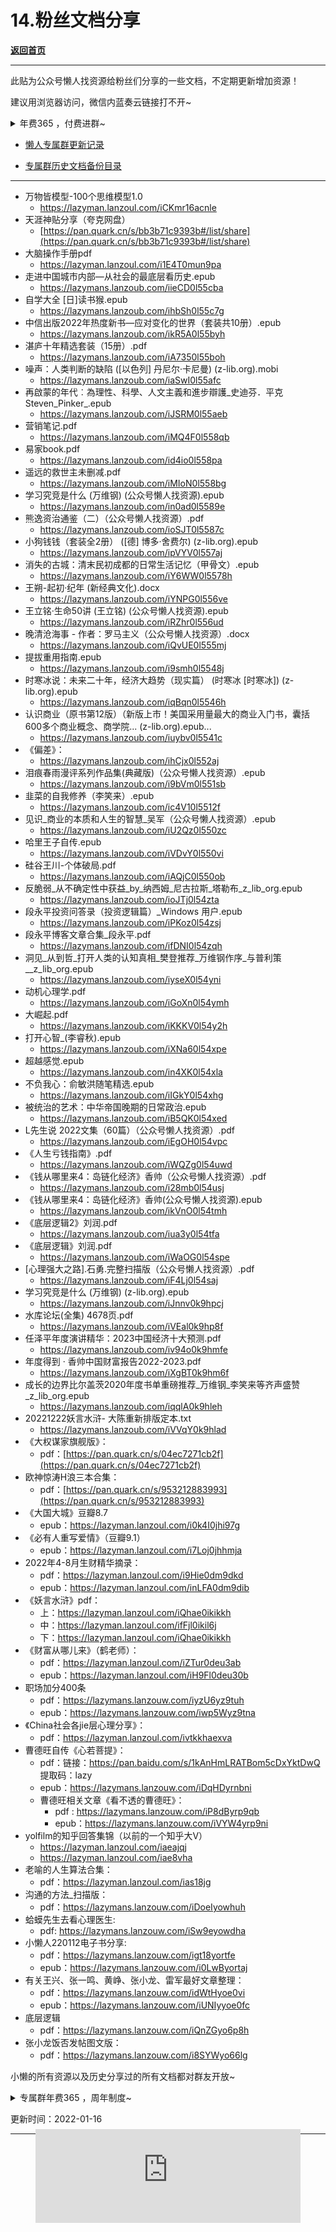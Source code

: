 # 14.粉丝文档分享

[**返回首页**](/README.md)

***

此贴为公众号懒人找资源给粉丝们分享的一些文档，不定期更新增加资源！

建议用浏览器访问，微信内蓝奏云链接打不开~

<details style="-webkit-font-smoothing: antialiased; -webkit-tap-highlight-color: rgba(0, 0, 0, 0); text-size-adjust: none; box-sizing: border-box;"><summary style="-webkit-font-smoothing: antialiased; -webkit-tap-highlight-color: rgba(0, 0, 0, 0); text-size-adjust: none; box-sizing: border-box;">年费365 ，付费进群~</summary><p style="-webkit-font-smoothing: antialiased; -webkit-tap-highlight-color: rgba(0, 0, 0, 0); text-size-adjust: none; box-sizing: border-box; margin: 1.2em 0px; line-height: 1.6rem; word-spacing: 0.05rem;"><img src="https://api2.mubu.com/v3/document_image/a51a82be-7e91-4b8e-b3d9-c00237de54c9-5190692.jpg" data-origin="https://api2.mubu.com/v3/document_image/a51a82be-7e91-4b8e-b3d9-c00237de54c9-5190692.jpg" alt="" style="-webkit-font-smoothing: antialiased; -webkit-tap-highlight-color: rgba(0, 0, 0, 0); text-size-adjust: none; box-sizing: border-box; max-width: 100%;"></p></details>

- [懒人专属群更新记录](/blog/record2)

- [专属群历史文档备份目录](https://lazybook.netlify.app/#/blog/record3)

***

- 万物皆模型-100个思维模型1.0
  - https://lazyman.lanzoul.com/iCKmr16acnle
- 天涯神贴分享（夸克网盘）
  - [https://pan.quark.cn/s/bb3b71c9393b#/list/share](https://pan.quark.cn/s/bb3b71c9393b#/list/share)
- 大脑操作手册pdf
  - https://lazyman.lanzoul.com/i1E4T0mun9pa
- 走进中国城市内部—从社会的最底层看历史.epub	
  - https://lazymans.lanzoub.com/iieCD0l55cba
- 自学大全 [日]读书猴.epub	
  - https://lazymans.lanzoub.com/ihbSh0l55c7g
- 中信出版2022年热度新书—应对变化的世界（套装共10册）.epub	
  - https://lazymans.lanzoub.com/ikR5A0l55byh
- 湛庐十年精选套装（15册）.pdf	
  - https://lazymans.lanzoub.com/iA7350l55boh
- 噪声：人类判断的缺陷 ([以色列] 丹尼尔·卡尼曼) (z-lib.org).mobi	
  - https://lazymans.lanzoub.com/iaSwI0l55afc
- 再啟蒙的年代︰為理性、科學、人文主義和進步辯護_史迪芬．平克Steven_Pinker_.epub	
  - https://lazymans.lanzoub.com/iJSRM0l55aeb
- 营销笔记.pdf	
  - https://lazymans.lanzoub.com/iMQ4F0l558qb
- 易家book.pdf	
  - https://lazymans.lanzoub.com/id4io0l558pa
- 遥远的救世主未删减.pdf	
  - https://lazymans.lanzoub.com/iMIoN0l558bg
- 学习究竞是什么 (万维钢) (公众号懒人找资源).epub	
  - https://lazymans.lanzoub.com/in0ad0l5589e
- 熊逸资治通鉴（二）（公众号懒人找资源）.pdf	
  - https://lazymans.lanzoub.com/ioSJT0l5587c
- 小狗钱钱（套装全2册） ([德] 博多·舍费尔) (z-lib.org).epub	
  - https://lazymans.lanzoub.com/ipVYV0l557aj
- 消失的古城：清末民初成都的日常生活记忆（甲骨文）.epub	
  - https://lazymans.lanzoub.com/iY6WW0l5578h
- 王朔-起初·纪年 (新经典文化).docx	
  - https://lazymans.lanzoub.com/iYNPG0l556ve
- 王立铭·生命50讲 (王立铭) (公众号懒人找资源).epub	
  - https://lazymans.lanzoub.com/iRZhr0l556ud
- 晚清沧海事 - 作者：罗马主义（公众号懒人找资源）.docx	
  - https://lazymans.lanzoub.com/iQvUE0l555mj
- 提拔重用指南.epub	
  - https://lazymans.lanzoub.com/i9smh0l5548j
- 时寒冰说：未来二十年，经济大趋势（现实篇） (时寒冰 [时寒冰]) (z-lib.org).epub	
  - https://lazymans.lanzoub.com/iqBqn0l5546h
- 认识商业（原书第12版）（新版上市！美国采用量最大的商业入门书，囊括600多个商业概念、商学院... (z-lib.org).epub...	
  - https://lazymans.lanzoub.com/iuybv0l5541c
- 《偏差》：
  - https://lazymans.lanzoub.com/ihCjx0l552aj
- 泪痕春雨漫评系列作品集(典藏版)（公众号懒人找资源）.epub	
  - https://lazymans.lanzoub.com/i9bVm0l551sb
- 韭菜的自我修养（李笑来）.epub	
  - https://lazymans.lanzoub.com/ic4V10l5512f
- 见识_商业的本质和人生的智慧_吴军（公众号懒人找资源）.epub	
  - https://lazymans.lanzoub.com/iU2Qz0l550zc
- 哈里王子自传.epub	
  - https://lazymans.lanzoub.com/iVDvY0l550vi
- 硅谷王川-个体破局.pdf	
  - https://lazymans.lanzoub.com/iAQjC0l550ob
- 反脆弱_从不确定性中获益_by_纳西姆_尼古拉斯_塔勒布_z_lib_org.epub	
  - https://lazymans.lanzoub.com/ioJTj0l54zta
- 段永平投资问答录（投资逻辑篇）_Windows 用户.epub	
  - https://lazymans.lanzoub.com/iPKoz0l54zsj
- 段永平博客文章合集_段永平.pdf	
  - https://lazymans.lanzoub.com/ifDNI0l54zqh
- 洞见_从到哲_打开人类的认知真相_樊登推荐_万维钢作序_与普利策__z_lib_org.epub	
  - https://lazymans.lanzoub.com/iyseX0l54yni
- 动机心理学.pdf	
  - https://lazymans.lanzoub.com/iGoXn0l54ymh
- 大崛起.pdf	
  - https://lazymans.lanzoub.com/iKKKV0l54y2h
- 打开心智_(李睿秋).epub	
  - https://lazymans.lanzoub.com/iXNa60l54xpe
- 超越感觉.epub	
  - https://lazymans.lanzoub.com/in4XK0l54xla
- 不负我心：俞敏洪随笔精选.epub	
  - https://lazymans.lanzoub.com/iIGkY0l54xhg
- 被统治的艺术：中华帝国晚期的日常政治.epub	
  - https://lazymans.lanzoub.com/iB5QK0l54xed
- L先生说 2022文集（60篇）（公众号懒人找资源）.pdf	
  - https://lazymans.lanzoub.com/iEgOH0l54vpc
- 《人生亏钱指南》.pdf	
  - https://lazymans.lanzoub.com/iWQZg0l54uwd
- 《钱从哪里来4：岛链化经济》香帅（公众号懒人找资源）.pdf	
  - https://lazymans.lanzoub.com/i28mb0l54usj
- 《钱从哪里来4：岛链化经济》香帅(公众号懒人找资源).epub	
  - https://lazymans.lanzoub.com/ikVnO0l54tmh
- 《底层逻辑2》刘润.pdf	
  - https://lazymans.lanzoub.com/iua3y0l54tfa
- 《底层逻辑》刘润.pdf	
  - https://lazymans.lanzoub.com/iWaOG0l54spe
- [心理强大之路].石勇.完整扫描版（公众号懒人找资源）.pdf	
  - https://lazymans.lanzoub.com/iF4Lj0l54saj
- 学习究竞是什么 (万维钢) (z-lib.org).epub	
  - https://lazymans.lanzoub.com/iJnnv0k9hpcj
- 水库论坛(全集) 4678页.pdf	
  - https://lazymans.lanzoub.com/iVEal0k9hp8f
- 任泽平年度演讲精华：2023中国经济十大预测.pdf	
  - https://lazymans.lanzoub.com/iv94o0k9hmfe
- 年度得到 · 香帅中国财富报告2022-2023.pdf	
  - https://lazymans.lanzoub.com/iXgBT0k9hm6f
- 成长的边界比尔盖茨2020年度书单重磅推荐_万维钢_李笑来等齐声盛赞_z_lib_org.epub	
  - https://lazymans.lanzoub.com/iqqlA0k9hleh
- 20221222妖言水浒- 大陈重新排版定本.txt	
  - https://lazymans.lanzoub.com/iVVqY0k9hlad
- 《大权谋家旗舰版》：
  - pdf：[https://pan.quark.cn/s/04ec7271cb2f](https://pan.quark.cn/s/04ec7271cb2f)
- 欧神惊涛H浪三本合集：
  - pdf：[https://pan.quark.cn/s/953212883993](https://pan.quark.cn/s/953212883993)
- 《大国大城》豆瓣8.7
  - epub：https://lazyman.lanzoul.com/i0k4I0jhi97g
- 《必有人重写爱情》（豆瓣9.1）
  - epub：https://lazyman.lanzoul.com/i7Loj0jhhmja
- 2022年4-8月生财精华摘录：
  - pdf：https://lazyman.lanzoul.com/i9Hie0dm9dkd
  - epub：https://lazyman.lanzoul.com/inLFA0dm9dib
- 《妖言水浒》pdf：
  - 上：https://lazyman.lanzoul.com/iQhae0ikikkh
  - 中：https://lazyman.lanzoul.com/ifFjl0ikil6j
  - 下：https://lazyman.lanzoul.com/iQhae0ikikkh
- 《财富从哪儿来》（鹤老师）：
  - pdf：https://lazyman.lanzoul.com/iZTur0deu3ab
  - epub：https://lazyman.lanzoul.com/iH9Fl0deu30b
- 职场加分400条
  - pdf：https://lazymans.lanzouw.com/iyzU6yz9tuh
  - epub：https://lazymans.lanzouw.com/iwp5Wyz9tna
- 《China社会各jie层心理分享》：
  - pdf：https://lazyman.lanzoul.com/ivtkkhaexva
- 曹德旺自传《心若菩提》：
  - pdf：链接：https://pan.baidu.com/s/1kAnHmLRATBom5cDxYktDwQ 提取码：lazy 
  - epub：https://lazymans.lanzouw.com/iDqHDyrnbni 
  - 曹德旺相关文章《看不透的曹德旺》： 
    - pdf : https://lazymans.lanzouw.com/iP8dByrp9qb
    - epub：https://lazymans.lanzouw.com/iVYW4yrp9ni
- yolfilm的知乎回答集锦（以前的一个知乎大V）
  - https://lazyman.lanzoul.com/iaeajqj
  - https://lazyman.lanzoul.com/iae8vha
- 老喻的人生算法合集：
  - pdf：https://lazyman.lanzoul.com/ias18jg
- 沟通的方法_扫描版：
  - pdf：https://lazymans.lanzouw.com/iDoeIyowhuh
- 蛤蟆先生去看心理医生:
  - pdf: https://lazymans.lanzouw.com/iSw9eyowdha
- 小懒人220112电子书分享:
  - pdf：https://lazymans.lanzouw.com/igt18yortfe
  - epub：https://lazymans.lanzouw.com/i0LwByortaj
- 有关王兴、张一鸣、黄峥、张小龙、雷军最好文章整理：
  - pdf：https://lazymans.lanzouw.com/idWtHyoe0vi	
  - epub：https://lazymans.lanzouw.com/iUNIyyoe0fc
- 底层逻辑
  - pdf：https://lazymans.lanzouw.com/iQnZGyo6p8h
- 张小龙饭否发帖图文版：
  - pdf：https://lazymans.lanzouw.com/i8SYWyo66lg

小懒的所有资源以及历史分享过的所有文档都对群友开放~

<details style="-webkit-font-smoothing: antialiased; -webkit-tap-highlight-color: rgba(0, 0, 0, 0); text-size-adjust: none; box-sizing: border-box;"><summary style="-webkit-font-smoothing: antialiased; -webkit-tap-highlight-color: rgba(0, 0, 0, 0); text-size-adjust: none; box-sizing: border-box;">专属群年费365 ，周年制度~</summary>
   <p></p> 
<a href="https://mp.weixin.qq.com/s/UdgFJovjmLA62o3-ncG6zA">专属群介绍查看这里</a> 
<P>
    扫码添加懒人咨询
</P>
<p style="-webkit-font-smoothing: antialiased; -webkit-tap-highlight-color: rgba(0, 0, 0, 0); text-size-adjust: none; box-sizing: border-box; margin: 1.2em 0px; line-height: 1.6rem; word-spacing: 0.05rem;"><img src="https://api2.mubu.com/v3/document_image/a51a82be-7e91-4b8e-b3d9-c00237de54c9-5190692.jpg" data-origin="https://api2.mubu.com/v3/document_image/a51a82be-7e91-4b8e-b3d9-c00237de54c9-5190692.jpg" alt="" style="-webkit-font-smoothing: antialiased; -webkit-tap-highlight-color: rgba(0, 0, 0, 0); text-size-adjust: none; box-sizing: border-box; max-width: 100%;"></p></details>


更新时间：2022-01-16

***

<figure class="notion-asset-wrapper notion-asset-wrapper-embed notion-block-1c5fa359e4d443798dfa7bc86198900a"><div style="position:relative;display:flex;justify-content:center;align-self:center;width:100%;max-width:100%;flex-direction:column;height:106.99510955810547px"><iframe class="notion-asset-object-fit" src="https://cn.widgetstore.net/view/index.html?q=5b049cc8622189440f31d6307d40e568.41d77edc6507a37202b75520258dcf2d" title="iframe embed" frameborder="0" allowfullscreen="" loading="lazy" scrolling="auto"></iframe></div></figure>

